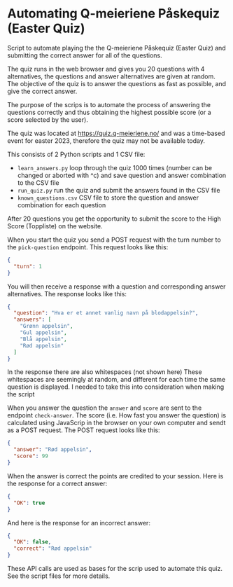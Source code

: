 # Automating Q-meieriene Påskequiz (Easter Quiz)

Script to automate playing the the Q-meieriene Påskequiz (Easter Quiz) and submitting the correct answer for all of the questions.

The quiz runs in the web browser and gives you 20 questions with 4 alternatives, the questions and answer alternatives are given at random. The objective of the quiz is to answer the questions as fast as possible, and give the correct answer.

The purpose of the scrips is to automate the process of answering the questions correctly and thus obtaining the highest possible score (or a score selected by the user).

The quiz was located at https://quiz.q-meieriene.no/ and was a time-based event for easter 2023, therefore the quiz may not be available today.

This consists of 2 Python scripts and 1 CSV file:

- ```learn_answers.py``` loop through the quiz 1000 times (number can be changed or aborted with ^c) and save question and answer combination to the CSV file
- ```run_quiz.py``` run the quiz and submit the answers found in the CSV file
- ```known_questions.csv``` CSV file to store the question and answer combination for each question

After 20 questions you get the opportunity to submit the score to the High Score (Toppliste) on the website.

When you start the quiz you send a POST request with the turn number to the ```pick-question``` endpoint. This request looks like this:

```JSON
{
  "turn": 1
}
```

You will then receive a response with a question and corresponding answer alternatives. The response looks like this:

```JSON
{
  "question": "Hva er et annet vanlig navn på blodappelsin?",
  "answers": [
    "Grønn appelsin",
    "Gul appelsin",
    "Blå appelsin",
    "Rød appelsin"
  ]
}
```

In the response there are also whitespaces (not shown here) These whitespaces are seemingly at random, and different for each time the same question is displayed. I needed to take this into consideration when making the script

When you answer the question the ```answer``` and ```score``` are sent to the endpoint ```check-answer```. The score (i.e. How fast you answer the question) is calculated using JavaScrip in the browser on your own computer and sendt as a POST request. The POST request looks like this:

```JSON
{
  "answer": "Rød appelsin",
  "score": 99
}
```

When the answer is correct the points are credited to your session. Here is the response for a correct answer:

```JSON
{
  "OK": true
}
```

And here is the response for an incorrect answer:

```JSON
{
  "OK": false,
  "correct": "Rød appelsin"
}
```

These API calls are used as bases for the scrip used to automate this quiz. See the script files for more details.